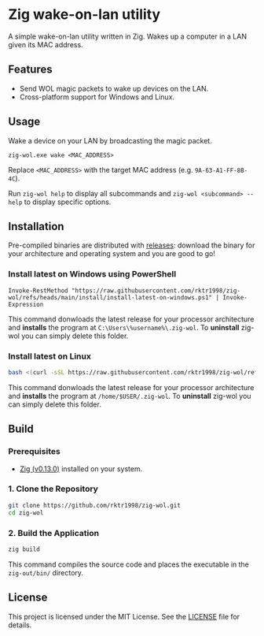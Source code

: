 # Zig wake-on-lan utility

A simple wake-on-lan utility written in Zig. Wakes up a computer in a LAN given its MAC address.

## Features

- Send WOL magic packets to wake up devices on the LAN.
- Cross-platform support for Windows and Linux.

## Usage

Wake a device on your LAN by broadcasting the magic packet.

```pwsh
zig-wol.exe wake <MAC_ADDRESS>
```

Replace `<MAC_ADDRESS>` with the target MAC address (e.g. `9A-63-A1-FF-8B-4C`).

Run `zig-wol help` to display all subcommands and `zig-wol <subcommand> --help` to display specific options.

## Installation

Pre-compiled binaries are distributed with [releases](https://github.com/rktr1998/zig-wol/releases): download the binary for your architecture and operating system and you are good to go!

### Install latest on Windows using PowerShell

```pwsh
Invoke-RestMethod "https://raw.githubusercontent.com/rktr1998/zig-wol/refs/heads/main/install/install-latest-on-windows.ps1" | Invoke-Expression
```

This command donwloads the latest release for your processor architecture and **installs** the program at `C:\Users\%username%\.zig-wol`. To **uninstall** zig-wol you can simply delete this folder.

### Install latest on Linux

```sh
bash <(curl -sSL https://raw.githubusercontent.com/rktr1998/zig-wol/refs/heads/main/install/install-latest-on-linux.sh)
```

This command donwloads the latest release for your processor architecture and **installs** the program at `/home/$USER/.zig-wol`. To **uninstall** zig-wol you can simply delete this folder.

## Build

### Prerequisites

- [Zig (v0.13.0)](https://ziglang.org/download/) installed on your system.

### 1. Clone the Repository

```sh
git clone https://github.com/rktr1998/zig-wol.git
cd zig-wol
```

### 2. Build the Application

```sh
zig build
```

This command compiles the source code and places the executable in the `zig-out/bin/` directory.

## License

This project is licensed under the MIT License. See the [LICENSE](LICENSE) file for details.
